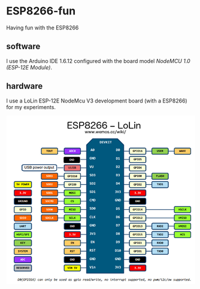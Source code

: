 # ESP8266-fun
Having fun with the ESP8266

## software
I use the Arduino IDE 1.6.12 configured with the board model *NodeMCU 1.0 (ESP-12E Module)*.

## hardware
I use a LoLin ESP-12E NodeMcu V3 development board (with a ESP8266) for my experiments.

![Node MCU pinout](images/NodeMCU_esp8266_lolin_pinout.jpg)
